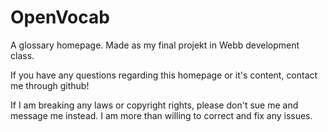 # OpenVocab
A glossary homepage. Made as my final projekt in Webb development class.

If you have any questions regarding this homepage or it's content, contact me through github!

If I am breaking any laws or copyright rights, please don't sue me and message me instead. I am more than willing to correct and fix any issues.
